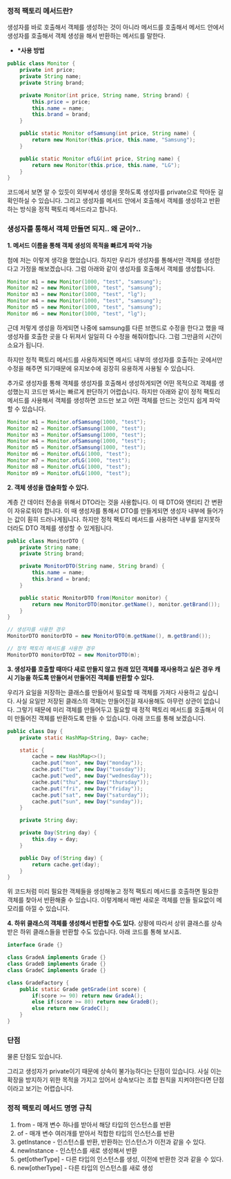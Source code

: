 ### 정적 팩토리 메서드란?

생성자를 바로 호출해서 객체를 생성하는 것이 아니라 메서드를 호출해서 메서드 안에서 생성자를 호출해서 객체 생성을 해서 반환하는 메서드를 말한다.

- **\*사용 방법**

```java
public class Monitor {
    private int price;
    private String name;
    private String brand;

    private Monitor(int price, String name, String brand) {
        this.price = price;
        this.name = name;
        this.brand = brand;
    }

    public static Monitor ofSamsung(int price, String name) {
        return new Monitor(this.price, this.name, "Samsung");
    }

    public static Monitor ofLG(int price, String name) {
        return new Monitor(this.price, this.name, "LG");
    }
}
```

코드에서 보면 알 수 있듯이 외부에서 생성을 못하도록 생성자를 private으로 막아둔 걸 확인하실 수 있습니다. 그리고 생성자를 메서드 안에서 호출해서 객체를 생성하고 반환하는 방식을 정적 팩토리 메서드라고 합니다.

### 생성자를 통해서 객체 만들면 되지.. 왜 굳이?..

**1. 메서드 이름을 통해 객체 생성의 목적을 빠르게 파악 가능**

첨에 저는 이렇게 생각을 했었습니다. 하지만 우리가 생성자를 통해서만 객체를 생성한다고 가정을 해보겠습니다. 그럼 아래와 같이 생성자를 호출해서 객체를 생성합니다.

```java
Monitor m1 = new Monitor(1000, "test", "samsung");
Monitor m2 = new Monitor(1000, "test", "samsung");
Monitor m3 = new Monitor(1000, "test", "lg");
Monitor m4 = new Monitor(1000, "test", "samsung");
Monitor m5 = new Monitor(1000, "test", "samsung");
Monitor m6 = new Monitor(1000, "test", "lg");
```

근데 저렇게 생성을 하게되면 나중에 samsung를 다른 브랜드로 수정을 한다고 했을 때 생성자를 호출한 곳을 다 뒤져서 일일히 다 수정을 해줘야합니다. 그럼 그만큼의 시간이 소요가 됩니다.

하지만 정적 팩토리 메서드를 사용하게되면 메서드 내부의 생성자를 호출하는 곳에서만 수정을 해주면 되기때문에 유지보수에 굉장히 유용하게 사용될 수 있습니다.

추가로 생성자를 통해 객체를 생성자를 호출해서 생성하게되면 어떤 목적으로 객체를 생성했는지 코드만 봐서는 빠르게 판단하기 어렵습니다. 하지만 아래와 같이 정적 팩토리 메서드를 사용해서 객체를 생성하면 코드만 보고 어떤 객체를 만드는 것인지 쉽게 파악할 수 있습니다.

```java
Monitor m1 = Monitor.ofSamsung(1000, "test");
Monitor m2 = Monitor.ofSamsung(1000, "test");
Monitor m3 = Monitor.ofSamsung(1000, "test");
Monitor m4 = Monitor.ofSamsung(1000, "test");
Monitor m5 = Monitor.ofSamsung(1000, "test");
Monitor m6 = Monitor.ofLG(1000, "test");
Monitor m7 = Monitor.ofLG(1000, "test");
Monitor m8 = Monitor.ofLG(1000, "test");
Monitor m9 = Monitor.ofLG(1000, "test");
```

**2. 객체 생성을 캡슐화할 수 있다.**

계층 간 데이터 전송을 위해서 DTO라는 것을 사용합니다. 이 때 DTO와 엔티티 간 변환이 자유로워야 합니다. 이 때 생성자를 통해서 DTO를 만들게되면 생성자 내부에 들어가는 값이 훤히 드러나게됩니다. 하지만 정적 팩토리 메서드를 사용하면 내부를 알지못하더라도 DTO 객체를 생성할 수 있게됩니다.

```java
public class MonitorDTO {
    private String name;
    private String brand;

    private MonitorDTO(String name, String brand) {
        this.name = name;
        this.brand = brand;
    }

    public static MonitorDTO from(Monitor monitor) {
        return new MonitorDTO(monitor.getName(), monitor.getBrand());
    }
}

```

```java
// 생성자를 사용한 경우
MonitorDTO monitorDTO = new MonitorDTO(m.getName(), m.getBrand());

// 정적 팩토리 메서드를 사용한 경우
MonitorDTO monitorDTO2 = new MonitorDTO(m);
```

**3. 생성자를 호출할 때마다 새로 만들지 않고 원래 있던 객체를 재사용하고 싶은 경우 캐시 기능을 하도록 만들어서 만들어진 객체를 반환할 수 있다.**

우리가 요일을 저장하는 클래스를 만들어서 필요할 때 객체를 가져다 사용하고 싶습니다. 사실 요일만 저장된 클래스의 객체는 만들어진걸 재사용해도 아무런 상관이 없습니다. 그렇기 때문에 미리 객체를 만들어두고 필요할 때 정적 팩토리 메서드를 호출해서 이미 만들어진 객체를 반환하도록 만들 수 있습니다. 아래 코드를 통해 보겠습니다.

```java
public class Day {
    private static HashMap<String, Day> cache;

    static {
        cache = new HashMap<>();
        cache.put("mon", new Day("monday"));
        cache.put("tue", new Day("tuesday"));
        cache.put("wed", new Day("wednesday"));
        cache.put("thu", new Day("thursday"));
        cache.put("fri", new Day("friday"));
        cache.put("sat", new Day("saturday"));
        cache.put("sun", new Day("sunday"));
    }

    private String day;

    private Day(String day) {
        this.day = day;
    }

    public Day of(String day) {
        return cache.get(day);
    }
}
```

위 코드처럼 미리 필요한 객체들을 생성해놓고 정적 팩토리 메서드를 호출하면 필요한 객체를 찾아서 반환해줄 수 있습니다. 이렇게해서 매번 새로운 객체를 만들 필요없이 메모리를 아낄 수 있습니다.

**4. 하위 클래스의 객체를 생성해서 반환할 수도 있다.**
상황에 따라서 상위 클래스를 상속받은 하위 클래스들을 반환할 수도 있습니다. 아래 코드를 통해 보시죠.

```java
interface Grade {}

class GradeA implements Grade {}
class GradeB implements Grade {}
class GradeC implements Grade {}

class GradeFactory {
    public static Grade getGrade(int score) {
        if(score >= 90) return new GradeA();
        else if(score >= 80) return new GradeB();
        else return new GradeC();
    }
}
```

### 단점

물론 단점도 있습니다.

그리고 생성자가 private이기 때문에 상속이 불가능하다는 단점이 있습니다. 사실 이는 확장을 방지하기 위한 목적을 가지고 있어서 상속보다는 조합 원칙을 지켜야한다면 단점이라고 보기는 어렵습니다.

### 정적 팩토리 메서드 명명 규칙

1. from - 매개 변수 하나를 받아서 해당 타입의 인스턴스를 반환
2. of - 매개 변수 여러개를 받아서 적합한 타입의 인스턴스를 반환
3. getInstance - 인스턴스를 반환, 반환하는 인스턴스가 이전과 같을 수 있다.
4. newInstance - 인스턴스를 새로 생성해서 반환
5. get[otherType] - 다른 타입의 인스턴스를 생성, 이전에 반환한 것과 같을 수 있다.
6. new[otherType] - 다른 타입의 인스턴스를 새로 생성
